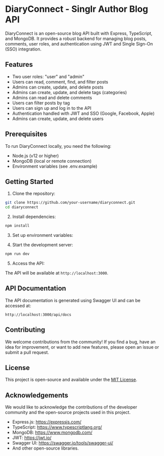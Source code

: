 # DiaryConnect - Singlr Author Blog API

DiaryConnect is an open-source blog API built with Express, TypeScript, and MongoDB. It provides a robust backend for managing blog posts, comments, user roles, and authentication using JWT and Single Sign-On (SSO) integration.

## Features

- Two user roles: "user" and "admin"
- Users can read, comment, find, and filter posts
- Admins can create, update, and delete posts
- Admins can create, update, and delete tags (categories)
- Admins can read and delete comments
- Users can filter posts by tag
- Users can sign up and log in to the API
- Authentication handled with JWT and SSO (Google, Facebook, Apple)
- Admins can create, update, and delete users

## Prerequisites

To run DiaryConnect locally, you need the following:

- Node.js (v12 or higher)
- MongoDB (local or remote connection)
- Environment variables (see .env.example)

## Getting Started

1. Clone the repository:

```bash
git clone https://github.com/your-username/diaryconnect.git
cd diaryconnect
```

2. Install dependencies:

```bash
npm install
```

3. Set up environment variables:

<!-- Rename `.env.sample` to `.env` and fill in the required values. -->

4. Start the development server:

```bash
npm run dev
```

5. Access the API:

The API will be available at `http://localhost:3000`.

## API Documentation

The API documentation is generated using Swagger UI and can be accessed at:

```
http://localhost:3000/api/docs
```

## Contributing

We welcome contributions from the community! If you find a bug, have an idea for improvement, or want to add new features, please open an issue or submit a pull request.

## License

This project is open-source and available under the [MIT License](LICENSE).

## Acknowledgements

We would like to acknowledge the contributions of the developer community and the open-source projects used in this project.

- Express.js: https://expressjs.com/
- TypeScript: https://www.typescriptlang.org/
- MongoDB: https://www.mongodb.com/
- JWT: https://jwt.io/
- Swagger UI: https://swagger.io/tools/swagger-ui/
- And other open-source libraries.
